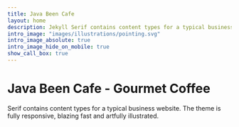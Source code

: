 ```yaml
---
title: Java Been Cafe
layout: home
description: Jekyll Serif contains content types for a typical business website. The theme is fully responsive, blazing fast and artfully illustrated.
intro_image: "images/illustrations/pointing.svg"
intro_image_absolute: true
intro_image_hide_on_mobile: true
show_call_box: true
---
```


# Java Been Cafe - Gourmet Coffee

Serif contains content types for a typical business website. The theme is fully responsive, blazing fast and artfully illustrated.

